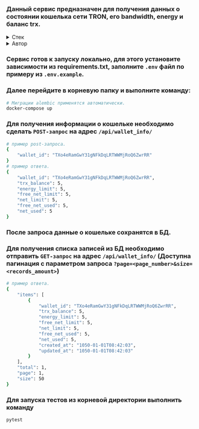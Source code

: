 ### Данный сервис предназначен для получения данных о состоянии кошелька сети TRON, его bandwidth, energy и баланс trx.

<details>
<summary>Стек</summary>

![Python](https://img.shields.io/badge/python-3670A0?style=for-the-badge&logo=python&logoColor=ffdd54)
![FastAPI](https://img.shields.io/badge/FastAPI-005571?style=for-the-badge&logo=fastapi)
![Docker](https://img.shields.io/badge/docker-%230db7ed.svg?style=for-the-badge&logo=docker&logoColor=white)
![Postgres](https://img.shields.io/badge/postgres-%23316192.svg?style=for-the-badge&logo=postgresql&logoColor=white)
![Pytest](https://img.shields.io/badge/pytest-%23ffffff.svg?style=for-the-badge&logo=pytest&logoColor=2f9fe3)
</details>
<details>
<summary>Автор</summary>

[avdeevdmitrykrsk](https://github.com/avdeevdmitrykrsk)
</details>

### Сервис готов к запуску локально, для этого установите зависимости из requirements.txt, заполните `.env` файл по примеру из `.env.example`.
### Далее перейдите в корневую папку и выполните команду:
```sh
# Миграции alembic применятся автоматически.
docker-compose up
```

### Для получения информации о кошельке необходимо сделать `POST-запрос` на адрес `/api/wallet_info/`
```sh
# пример post-запроса.
{
    "wallet_id": "TXo4eRamGwY31gNFkDqLRTWWMjRoQ6ZwrRR"
}
# пример ответа.
{
    "wallet_id": "TXo4eRamGwY31gNFkDqLRTWWMjRoQ6ZwrRR",
    "trx_balance": 5,
    "energy_limit": 5,
    "free_net_limit": 5,
    "net_limit": 5,
    "free_net_used": 5,
    "net_used": 5
}
```

### После запроса данные о кошельке сохранятся в БД.

### Для получения списка записей из БД необходимо отправить `GET-запрос` на адрес `/api/wallet_info/` (Доступна пагинация с параметром запроса `?page=<page_number>&size=<records_amount>`)
```sh
# пример ответа.
{
    "items": [
        {
            "wallet_id": "TXo4eRamGwY31gNFkDqLRTWWMjRoQ6ZwrRR",
            "trx_balance": 5,
            "energy_limit": 5,
            "free_net_limit": 5,
            "net_limit": 5,
            "free_net_used": 5,
            "net_used": 5,
            "created_at": "1050-01-01T08:42:03",
            "updated_at": "1050-01-01T08:42:03"
        }
    ],
    "total": 1,
    "page": 1,
    "size": 50
}
```

### Для запуска тестов из корневой директории выполнить команду 
```sh
pytest
```
